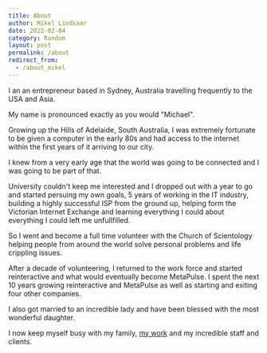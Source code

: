 ```yaml
---
title: About
author: Mikel Lindsaar
date: 2022-02-04
category: Random
layout: post
permalink: /about
redirect_from:
  - /about_mikel
---
```


I an an entrepreneur based in Sydney, Australia travelling frequently to the USA and Asia.

My name is pronounced exactly as you would "Michael".

Growing up the Hills of Adelaide, South Australia, I was extremely fortunate to be given a computer in the early 80s and had access to the internet within the first years of it arriving to our city.

I knew from a very early age that the world was going to be connected and I was going to be part of that.

University couldn't keep me interested and I dropped out with a year to go and started persuing my own goals, 5 years of working in the IT industry, building a highly successful ISP from the ground up, helping form the Victorian Internet Exchange and learning everything I could about everything I could left me unfullfilled.

So I went and become a full time volunteer with the Church of Scientology helping people from around the world solve personal problems and life crippling issues.

After a decade of volunteering, I returned to the work force and started reinteractive and what would eventually become MetaPulse.  I spent the next 10 years growing reinteractive and MetaPulse as well as starting and exiting four other companies.

I also got married to an incredible lady and have been blessed with the most wonderful daughter.

I now keep myself busy with my family, [my work](/work) and my incredible staff and clients.